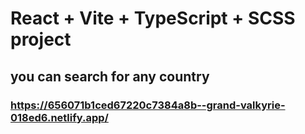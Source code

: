# React + Vite + TypeScript + SCSS project

## you can search for any country

### https://656071b1ced67220c7384a8b--grand-valkyrie-018ed6.netlify.app/

